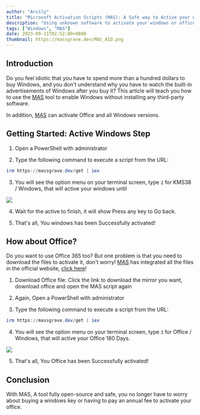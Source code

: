 ```yaml
---
author: "Arcsly"
title: "Microsoft Activation Scripts (MAS): A Safe way to Active your windows and office without 3rd-party software"
description: "Using unknown software to activate your windows or office may cause your computer to become infected. In this article, we will introduce a tool called Microsoft Activation Scripts."
tags: ["Windows", "MAS"]
date: 2023-09-11T02:52:00+0800
thumbnail: https://massgrave.dev/MAS_AIO.png
---
```


## Introduction

Do you feel idiotic that you have to spend more than a hundred dollars to buy Windows, and you don't understand why you have to watch the built-in advertisements of Windows after you buy it? This article will teach you how to use the [MAS](https://github.com/massgravel/Microsoft-Activation-Scripts) tool to enable Windows without installing any third-party software.

In addition, [MAS](https://github.com/massgravel/Microsoft-Activation-Scripts) can activate Office and all Windows versions.


## Getting Started: Active Windows Step

1. Open a PowerShell with administrator

2. Type the following command to execute a script from the URL:

```powershell
irm https://massgrave.dev/get | iex
```

3. You will see the option menu on your terminal screen, type `2` for KMS38 / Windows, that will active your windows until

![](https://massgrave.dev/MAS_AIO.png)

4. Wait for the active to finish, it will show Press any key to Go back.

5. That's all, You windows has been Successfully activated!

## How about Office?

Do you want to use Office 365 too? But one problem is that you need to download the files to activate it,  don't worry! [MAS](https://massgrave.dev/) has integrated all the files in the official website, [click here](https://massgrave.dev/genuine-installation-media.html)!

1. Download Office file: 
Click the link to download the mirror you want, download office and open the MAS script again

2. Again, Open a PowerShell with administrator

3. Type the following command to execute a script from the URL:

```powershell
irm https://massgrave.dev/get | iex
```

4. You will see the option menu on your terminal screen, type `3` for Office / Windows, that will active your Office 180 Days.

![](https://massgrave.dev/MAS_AIO.png)

5. That's all, You Office has been Successfully activated!

## Conclusion

With MAS, A tool fully open-source and safe, you no longer have to worry about buying a windows key or having to pay an annual fee to activate your office.
